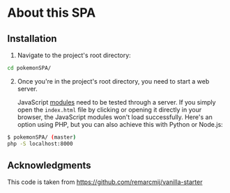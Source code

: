 # About this SPA

## Installation

1. Navigate to the project's root directory:
```bash
cd pokemonSPA/
```

2. Once you're in the project's root directory, you need to start a web server.

   JavaScript [modules] need to be tested through a server. If you simply open the `index.html` file by clicking or opening it directly in your browser, the JavaScript modules won't load successfully. Here's an option using PHP, but you can also achieve this with Python or Node.js:

```bash
$ pokemonSPA/ (master)
php -S localhost:8000
```

## Acknowledgments

This code is taken from https://github.com/remarcmij/vanilla-starter


[modules]: https://developer.mozilla.org/en-US/docs/Web/JavaScript/Guide/Modules#other_differences_between_modules_and_standard_scripts
